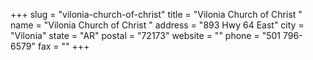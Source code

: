 +++
slug = "vilonia-church-of-christ"
title = "Vilonia Church of Christ "
name = "Vilonia Church of Christ "
address = "893 Hwy 64 East"
city = "Vilonia"
state = "AR"
postal = "72173"
website = ""
phone = "501 796-6579"
fax = ""
+++
